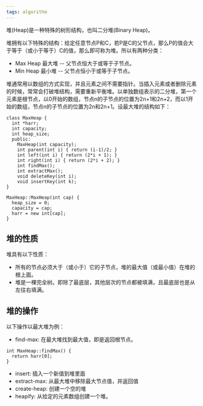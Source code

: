 ```yaml
---
tags: algorithm
---
```

堆(Heap)是一种特殊的树形结构，也叫二分堆(Binary Heap)。  

堆拥有以下特殊的结构：给定任意节点P和C，若P是C的父节点，那么P的值会大于等于（或小于等于）C的值，那么即可称为堆。所以有两种分类：
- Max Heap 最大堆 -- 父节点恒大于或等于子节点。
- Min Heap 最小堆 -- 父节点恒小于或等于子节点。

堆通常用以数组的方式实现，并且元素之间不需要指针。当插入元素或者删除元素的时候，常常会打破堆结构，需要重新平衡堆。以单独数组表示的二分堆，第一个元素是根节点，以0开始的数组，节点n的子节点的位置为2n+1和2n+2，而以1开始的数组，节点n的子节点的位置为2n和2n+1。设最大堆的结构如下：
```
class MaxHeap {
  int *harr;
  int capacity;
  int heap_size;
  public: 
    MaxHeap(int capacity);
    int parent(int i) { return (i-1)/2; }
    int left(int i) { return (2*i + 1); }
    int right(int i) { return (2*i + 2); }
    int findMax();
    int extractMax();
    void deleteKey(int i);
    void insertKey(int k);
}

MaxHeap::MaxHeap(int cap) {
  heap_size = 0;
  capacity = cap;
  harr = new int[cap];
}
```

## 堆的性质
堆具有以下性质：
- 所有的节点必须大于（或小于）它的子节点，堆的最大值（或最小值）在堆的根上面。
- 堆是一棵完全树。即除了最底层，其他层次的节点都被填满，且最底层也是从左往右填满。

## 堆的操作
以下操作以最大堆为例：
- find-max: 在最大堆找到最大值，即是返回根节点。
```
int MaxHeap::findMax() {
  return harr[0];
}
```
- insert: 插入一个新值到堆里面
- extract-max: 从最大堆中移除最大节点值，并返回值
- create-heap: 创建一个空的堆
- heapify: 从给定的元素数组创建一个堆。